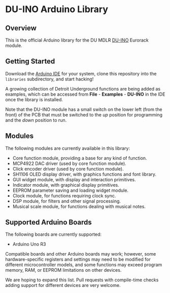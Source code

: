 # DU-INO Arduino Library

## Overview

This is the official Arduino library for the DU MDLR [DU-INO](http://logick.ca/du-mdlr/du-ino/) Eurorack module.

## Getting Started

Download the [Arduino IDE](https://www.arduino.cc/en/Main/Software) for your system, clone this repository into the `libraries` subdirectory, and start hacking!

A growing collection of Detroit Underground functions are being added as examples, which can be accessed from **File** - **Examples** - **DU-INO** in the IDE once the library is installed.

Note that the DU-INO module has a small switch on the lower left (from the front) of the PCB that must be switched to the *up* position for programming and the *down* position to run.

## Modules

The following modules are currently available in this library:

- Core function module, providing a base for any kind of function.
- MCP4922 DAC driver (used by core function module).
- Click encoder driver (used by core function module).
- SH1106 OLED display driver, with graphics functions and font library.
- GUI widget module, with display and interaction primitives.
- Indicator module, with graphical display primitives.
- EEPROM parameter saving and loading widget module.
- Clock module, for functions requiring clock sync.
- DSP module, for filters and other signal processing.
- Musical scale module, for functions dealing with musical notes.

## Supported Arduino Boards

The following boards are currently supported:

- Arduino Uno R3

Compatible boards and other Arduino boards may work; however, some hardware-specific registers and settings may need to be modified for different microcontroller models, and some functions may exceed program memory, RAM, or EEPROM limitations on other devices.

We are hoping to expand this list. Pull requests with compile-time checks adding support for different devices are very welcome.
